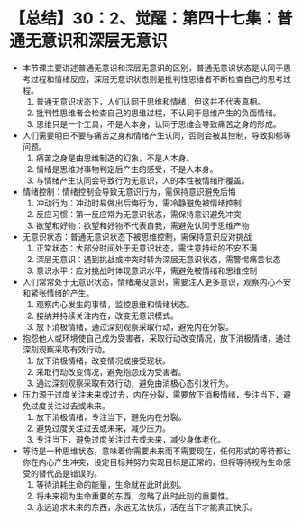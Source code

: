 # 【总结】30：2、觉醒：第四十七集：普通无意识和深层无意识

-   本节课主要讲述普通无意识和深层无意识的区别，普通无意识状态是认同于思考过程和情绪反应，深层无意识状态则是批判性思维者不断检查自己的思考过程。
    1.  普通无意识状态下，人们认同于思维和情绪，但这并不代表真相。
    2.  批判性思维者会检查自己的思维过程，不认同于思维产生的负面情绪。
    3.  思维只是一个工具，不是人本身，认同于思维会导致痛苦之身的形成。
-   人们需要明白不要与痛苦之身和情绪产生认同，否则会被其控制，导致抑郁等问题。
    1.  痛苦之身是由思维制造的幻象，不是人本身。
    2.  情绪是思维对事物判定后产生的感受，不是人本身。
    3.  与情绪产生认同会导致行为无意识，人的本性被情绪所覆盖。
-   情绪控制：情绪控制会导致无意识行为，需保持意识避免后悔
    1.  冲动行为：冲动时易做出后悔行为，需冷静避免被情绪控制
    2.  反应习惯：第一反应常为无意识状态，需保持意识避免冲突
    3.  欲望和好物：欲望和好物不代表自我，需避免认同于思维产物
-   无意识状态：普通无意识状态下被思维控制，需保持意识应对挑战
    1.  正常状态：大部分时间处于无意识状态，需注意持续的不安不满
    2.  深层无意识：遇到挑战或冲突时转为深层无意识状态，需警惕痛苦状态
    3.  意识水平：应对挑战时体现意识水平，需避免被情绪和思维控制
-   人们常常处于无意识状态，情绪淹没意识，需要注入更多意识，观察内心不安和紧张情绪的产生。
    1.  观察内心发生的事情，监控思维和情绪状态。
    2.  接纳并持续关注内在，改变无意识模式。
    3.  放下消极情绪，通过深刻观察采取行动，避免内在分裂。
-   抱怨他人或环境使自己成为受害者，采取行动改变情况，放下消极情绪，通过深刻观察采取有效行动。
    1.  放下消极情绪，改变情况或接受现状。
    2.  采取行动改变情况，避免抱怨成为受害者。
    3.  通过深刻观察采取有效行动，避免由消极心态引发行为。
-   压力源于过度关注未来或过去，内在分裂，需要放下消极情绪，专注当下，避免过度关注过去或未来。
    1.  放下消极情绪，专注当下，避免内在分裂。
    2.  避免过度关注过去或未来，减少压力。
    3.  专注当下，避免过度关注过去或未来，减少身体老化。
-   等待是一种思维状态，意味着你需要未来而不需要现在，任何形式的等待都让你在内心产生冲突，设定目标并努力实现目标是正常的，但将等待视为生命感受的替代品是错误的。
    1.  等待消耗生命的能量，生命就在此时此刻。
    2.  将未来视为生命重要的东西，忽略了此时此刻的重要性。
    3.  永远追求未来的东西，永远无法快乐，活在当下才能真正快乐。